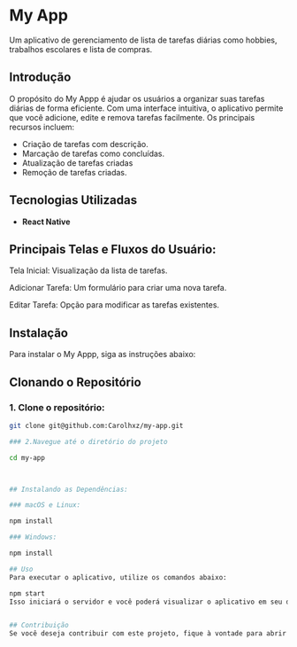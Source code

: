 # My App

Um aplicativo de gerenciamento de lista de tarefas diárias como hobbies, trabalhos escolares e lista de compras.

## Introdução

O propósito do My Appp é ajudar os usuários a organizar suas tarefas diárias de forma eficiente. Com uma interface intuitiva, o aplicativo permite que você adicione, edite e remova tarefas facilmente. Os principais recursos incluem:

- Criação de tarefas com descrição.
- Marcação  de tarefas como concluídas.
- Atualização de tarefas criadas
- Remoção de tarefas criadas.

## Tecnologias Utilizadas

- **React Native**

## Principais Telas e Fluxos do Usuário: 

Tela Inicial: Visualização da lista de tarefas.

Adicionar Tarefa: Um formulário para criar uma nova tarefa.

Editar Tarefa: Opção para modificar as tarefas existentes.


## Instalação

Para instalar o My Appp, siga as instruções abaixo:

## Clonando o Repositório

### 1. **Clone o repositório**:
   ```bash
   git clone git@github.com:Carolhxz/my-app.git
   
### 2.Navegue até o diretório do projeto
 
 cd my-app



## Instalando as Dependências:

### macOS e Linux:

npm install

### Windows:

npm install

## Uso
Para executar o aplicativo, utilize os comandos abaixo:

npm start
Isso iniciará o servidor e você poderá visualizar o aplicativo em seu dispositivo ou emulador.


## Contribuição
Se você deseja contribuir com este projeto, fique à vontade para abrir uma issue ou enviar um pull request!


